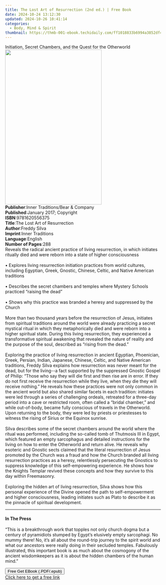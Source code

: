 ```yaml
---
title: The Lost Art of Resurrection (2nd ed.) | Free Book
date: 2024-10-24 13:12:30
updated: 2024-10-26 10:41:14
categories:
  - Body, Mind & Spirit
thumbnail: https://thmb-001-ebook.techidaily.com/ff1018833b6994a3852df45c4d19876e5c919457c68b383b26b06994fb6a9eb1.jpg
---
```

<main id="book-container">
  <div class="flex flex-col">
    <div class="book-brief flex-1 py-6 px-4 sm:p-6 md:py-10 md:px-8">
      <!-- brief-->
      <div class="book-brief-main">
        Initiation, Secret Chambers, and the Quest for the Otherworld
      </div>
    </div>
    <div
      class="book-meta-info flex-1 grid gap-4 col-start-1 col-end-3 row-start-1 sm:mb-6 sm:grid-cols-4 lg:gap-6 lg:col-start-2 lg:row-end-6 lg:row-span-6 lg:mb-0"
    >
      <div
        class="book-meta-info-left place-content-center mt-4 p-4 text-sm leading-6 col-start-2 col-span-2 dark:text-slate-400"
      >
        <img
          class="w-full h-500 object-cover rounded-lg sm:h-255 sm:col-span-2 lg:col-span-full"
          src="https://img-001-ebook.techidaily.com/059586fd377c848c30ae9fde6b5e9b62d04330c97734e3c623101d647f250a30.jpg"
          alt=""
          width="312"
          height="500"
        />
      </div>
      <div
        class="book-meta-info-right mt-2 col-start-1 row-start-2 col-span-3 self-center"
      >
        <!-- meta data  -->
        <div class="flex flex-col px-4 md:px-8">
          <div class="flex-1">
            <strong>Publisher</strong>:<span class="px-2"
              >Inner Traditions/Bear &amp; Company</span
            >
          </div>
          <div class="flex-1">
            <strong>Published</strong>:<span class="px-2"
              >January 2017; Copyright</span
            >
          </div>
          <div class="flex-1">
            <strong>ISBN</strong>:<span class="px-2">9781620556375</span>
          </div>
          <div class="flex-1">
            <strong>Title</strong>:<span class="px-2"
              >The Lost Art of Resurrection</span
            >
          </div>
          <div class="flex-1">
            <strong>Author</strong>:<span class="px-2">Freddy Silva</span>
          </div>
          <div class="flex-1">
            <strong>Imprint</strong>:<span class="px-2">Inner Traditions</span>
          </div>
          <div class="flex-1">
            <strong>Language</strong>:<span class="px-2">English</span>
          </div>
          <div class="flex-1">
            <strong>Number of Pages</strong>:<span class="px-2">288</span>
          </div>
        </div>
      </div>
    </div>
    <div class="book-description flex-1 py-6 px-4 sm:p-6 md:py-10 md:px-8">
      <div class="book-description-main">
        <div accordion-content="" id="description">
          Reveals the radical ancient practice of living resurrection, in which
          initiates ritually died and were reborn into a state of higher
          consciousness <br />
          <br />• Explores living resurrection initiation practices from world
          cultures, including Egyptian, Greek, Gnostic, Chinese, Celtic, and
          Native American traditions <br />
          <br />• Describes the secret chambers and temples where Mystery
          Schools practiced “raising the dead” <br />
          <br />• Shows why this practice was branded a heresy and suppressed by
          the Church <br />
          <br />More than two thousand years before the resurrection of Jesus,
          initiates from spiritual traditions around the world were already
          practicing a secret mystical ritual in which they metaphorically died
          and were reborn into a higher spiritual state. During this living
          resurrection, they experienced a transformative spiritual awakening
          that revealed the nature of reality and the purpose of the soul,
          described as “rising from the dead.” <br />
          <br />Exploring the practice of living resurrection in ancient
          Egyptian, Phoenician, Greek, Persian, Indian, Japanese, Chinese,
          Celtic, and Native American traditions, Freddy Silva explains how
          resurrection was never meant for the dead, but for the living--a fact
          supported by the suppressed Gnostic Gospel of Philip: “Those who say
          they will die first and then rise are in error. If they do not first
          receive the resurrection while they live, when they die they will
          receive nothing.” He reveals how these practices were not only common
          in the ancient world but also shared similar facets in each tradition:
          initiates were led through a series of challenging ordeals, retreated
          for a three-day period into a cave or restricted room, often called a
          “bridal chamber,” and while out-of-body, became fully conscious of
          travels in the Otherworld. Upon returning to the body, they were led
          by priests or priestesses to witness the rising of Sirius or the
          Equinox sunrise. <br />
          <br />Silva describes some of the secret chambers around the world
          where the ritual was performed, including the so-called tomb of
          Thutmosis III in Egypt, which featured an empty sarcophagus and
          detailed instructions for the living on how to enter the Otherworld
          and return alive. He reveals why esoteric and Gnostic sects claimed
          that the literal resurrection of Jesus promoted by the Church was a
          fraud and how the Church branded all living resurrection practices as
          a heresy, relentlessly persecuting the Gnostics to suppress knowledge
          of this self-empowering experience. He shows how the Knights Templar
          revived these concepts and how they survive to this day within
          Freemasonry. <br />
          <br />Exploring the hidden art of living resurrection, Silva shows how
          this personal experience of the Divine opened the path to
          self-empowerment and higher consciousness, leading initiates such as
          Plato to describe it as the pinnacle of spiritual development.
        </div>
        <div class="accordion-fader"></div>
      </div>
    </div>
    <div class="book-excerpts flex-1 py-6 px-4 sm:p-6 md:py-10 md:px-8">
      <!-- excerpts-->
      <div class="book-excerpts-main">
        <hr />
        <h4 class="placeholder placeholder-heading">
          <span>In The Press</span>
        </h4>
        <p>
          “This is a breakthrough work that topples not only church dogma but a
          century of pyramidiots stumped by Egypt’s elusively empty sarcophagi.
          No mummy there! No, it’s all about the round-trip journey to the
          spirit world and what our ancestors were really doing in their
          secluded temples. Fabulously illustrated, this important book is as
          much about the cosmogony of the ancient wisdomkeepers as it is about
          the hidden chambers of the human mind.”
        </p>
      </div>
    </div>
    <div
      class="book-about-author flex-1 py-6 px-4 sm:p-6 md:py-10 md:px-8"
    ></div>
    <div class="book-free-get flex-1 py-6 px-4 sm:p-6 md:py-10 md:px-8">
      <button
        id="btn-free-get"
        class="bg-blue-500 hover:bg-blue-700 text-white font-bold py-2 px-4 rounded"
      >
        Free Get EBook (.PDF/.epub)
      </button>
      <div id="countdown-display" class="px-2 text-lg mt-2"></div>
      <a
        id="free-link"
        class="hidden bg-blue-500 hover:bg-blue-700 text-white font-bold py-2 px-4 rounded"
        href="https://www.ebooks.com/en-us/book/95782153/the-lost-art-of-resurrection/freddy-silva/"
        target="_blank"
        >Click here to get a free link</a
      >
    </div>
    <script>
      let countdownTime = 0;
      let countdownInterval = null;
      document
        .getElementById('btn-free-get')
        .addEventListener('click', startCountdown);
      function startCountdown() {
        countdownTime = new Date().getTime() + 60000 * 3;
        countdownInterval = setInterval(updateCountdown, 1000);
        document.getElementById('btn-free-get').disabled = true;
        document
          .getElementById('btn-free-get')
          .classList.add('bg-gray-500', 'cursor-not-allowed');
      }
      function updateCountdown() {
        let currentTime = new Date().getTime();
        let timeLeft = countdownTime - currentTime;
        let secondsLeft = Math.floor(timeLeft / 1000);
        document.getElementById('countdown-display').innerHTML =
          `Remaining time: ${secondsLeft} seconds.`;
        if (secondsLeft <= 0) {
          clearInterval(countdownInterval);
          document.getElementById('btn-free-get').classList.add('hidden');
          document.getElementById('free-link').classList.remove('hidden');
          document.getElementById('countdown-display').innerHTML = '';
        }
      }
    </script>
  </div>
</main>

